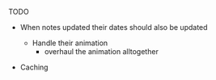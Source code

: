TODO

- When notes updated their dates should also be updated

  - Handle their animation
    - overhaul the animation alltogether

- Caching
